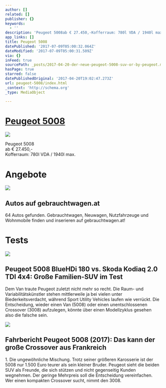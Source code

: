 ```yaml
---
author: []
related: []
publisher: {}
keywords:
  - ''
description: 'Peugeot 5008ab € 27.450,-Kofferraum: 780l VDA / 1940l max.'
app_links: []
title: Peugeot 5008
datePublished: '2017-07-09T05:00:32.064Z'
dateModified: '2017-07-09T05:00:31.509Z'
via: {}
inFeed: true
sourcePath: _posts/2017-04-20-der-neue-peugeot-5008-suv-or-by-peugeot.md
hasPage: true
starred: false
datePublishedOriginal: '2017-04-20T19:02:47.273Z'
url: peugeot-5008/index.html
_context: 'http://schema.org'
_type: MediaObject

---
```

# **[Peugeot 5008][0]**
![](https://the-grid-user-content.s3-us-west-2.amazonaws.com/00f9bdd4-4f14-4e70-bdf5-a4266425a818.jpg)

Peugeot 5008  
ab € 27.450,-  
Kofferraum: 780l VDA / 1940l max.

# Angebote

<article style=""><img src="https://imgflo.herokuapp.com/graph/2b2431f8e7ba7b0/6b1f79aaed0160ebd3fa33680c1acb24/noop.gif?input=https%3A%2F%2Fbilder.gebrauchtwagen.at%2Fimages%2Ffb_gw.gif" /><h1>Autos auf gebrauchtwagen.at</h1><p>64 Autos gefunden. Gebrauchtwagen, Neuwagen, Nutzfahrzeuge und Wohnmobile finden und inserieren auf gebrauchtwagen.at!</p></article>

# Tests

<article style=""><img src="https://s3-us-west-2.amazonaws.com/the-grid-img/p/6c2a9b15451a20af71f2fadf04b30bed591cdf8e.jpg" /><h1>Peugeot 5008 BlueHDi 180 vs. Skoda Kodiaq 2.0 TDI 4x4: Große Familien-SUV im Test</h1><p>Dem Van traute Peugeot zuletzt nicht mehr so recht. Die Raum- und Variabilitätskünstler stehen mittlerweile ja bei vielen unter Biederkeitsverdacht, während Sport Utility Vehicles laufen wie verrückt. Die Entscheidung, wieder einen Van (5008) oder einen unentschlossenen Crossover (3008) aufzulegen, könnte über einen Modellzyklus gesehen also die falsche sein.</p></article>

<article style=""><img src="https://s3-us-west-2.amazonaws.com/the-grid-img/p/714a638078e66cc97d3cb2cfcd4c3e628de56453.jpg" /><h1>Fahrbericht Peugeot 5008 (2017): Das kann der große Crossover aus Frankreich</h1><p>1. Die ungewöhnliche Mischung. Trotz seiner größeren Karosserie ist der 5008 nur 1.500 Euro teurer als sein kleiner Bruder. Peugeot sieht die beiden SUV als Freunde, die sich stützen und nicht gegenseitig Kunden wegnehmen. Der geringe Mehrpreis soll die Entscheidung vereinfachen. Wer einen kompakten Crossover sucht, nimmt den 3008.</p></article>



[0]: http://www.peugeot.at/modellreihe/alle-peugeot-modelle/neuer-suv-5008.html